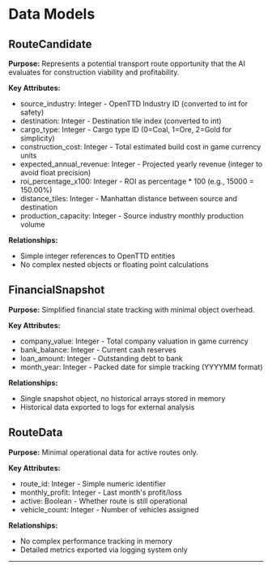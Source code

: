 # Data Models

## RouteCandidate

**Purpose:** Represents a potential transport route opportunity that the AI evaluates for construction viability and profitability.

**Key Attributes:**
- source_industry: Integer - OpenTTD Industry ID (converted to int for safety)
- destination: Integer - Destination tile index (converted to int)  
- cargo_type: Integer - Cargo type ID (0=Coal, 1=Ore, 2=Gold for simplicity)
- construction_cost: Integer - Total estimated build cost in game currency units
- expected_annual_revenue: Integer - Projected yearly revenue (integer to avoid float precision)
- roi_percentage_x100: Integer - ROI as percentage * 100 (e.g., 15000 = 150.00%)
- distance_tiles: Integer - Manhattan distance between source and destination
- production_capacity: Integer - Source industry monthly production volume

**Relationships:**
- Simple integer references to OpenTTD entities
- No complex nested objects or floating point calculations

## FinancialSnapshot

**Purpose:** Simplified financial state tracking with minimal object overhead.

**Key Attributes:**
- company_value: Integer - Total company valuation in game currency
- bank_balance: Integer - Current cash reserves
- loan_amount: Integer - Outstanding debt to bank
- month_year: Integer - Packed date for simple tracking (YYYYMM format)

**Relationships:**
- Single snapshot object, no historical arrays stored in memory
- Historical data exported to logs for external analysis

## RouteData

**Purpose:** Minimal operational data for active routes only.

**Key Attributes:**
- route_id: Integer - Simple numeric identifier
- monthly_profit: Integer - Last month's profit/loss
- active: Boolean - Whether route is still operational
- vehicle_count: Integer - Number of vehicles assigned

**Relationships:**
- No complex performance tracking in memory
- Detailed metrics exported via logging system only

---
